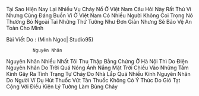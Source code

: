 Tại Sao Hiện Nay Lại Nhiều Vụ Cháy Nổ Ở Việt Nam Câu Hỏi Này Rất Thú Vi Nhưng Cũng Đáng Buồn Vì Ở Việt Nam Có Nhiều Người Không Coi Trọng Nó Thường Bỏ Ngoài Tai Những Thứ Tưởng Như Đơn Giản Nhưng Sẽ Bảo Vệ An Toàn Cho Mình 

Bài Viết Do : (Minh Ngoc| Studio95)

              Nguyên Nhân
Nguyên Nhân Nhiều Nhất Tôi Thu Thập Bằng Chứng Ở Hà Nội Thì Do Điện 
Nguyên Nhân Do Trời Quá Nóng Ánh Nắng Mặt Trời Chiếu Vào Những Tấm Kính Gây Ra Tình Trạng Tự Cháy Do Nhà Lắp Quá Nhiều Kính 
Nguyên Nhân Do Người Ví Dụ Hút Thuốc Vứt Tàn Thuốc Không Có Ý Thức Do Gió Tạt Cộng Với Điều Kiện Lý Tưởng Làm Bùng Cháy 
